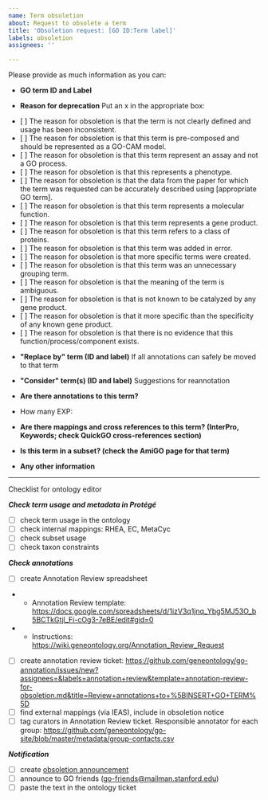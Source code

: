 ```yaml
---
name: Term obsoletion
about: Request to obsolete a term
title: 'Obsoletion request: [GO ID:Term label]'
labels: obsoletion
assignees: ''

---
```


Please provide as much information as you can:

* **GO term ID and Label**

* **Reason for deprecation** Put an x in the appropriate box: 
 - [ ] The reason for obsoletion is that the term is not clearly defined and usage has been inconsistent.
 - [ ]  The reason for obsoletion is that this term is pre-composed and should be represented as a GO-CAM model.
 - [ ]  The reason for obsoletion is that this term represent an assay and not a GO process.
 - [ ]  The reason for obsoletion is that this represents a phenotype.
 - [ ] The reason for obsoletion is that the data from the paper for which the term was requested can be accurately described using [appropriate GO term].
 - [ ] The reason for obsoletion is that this term represents a molecular function.
 - [ ]  The reason for obsoletion is that this term represents a gene product.
 - [ ] The reason for obsoletion is that this term refers to a class of proteins.
 - [ ]  The reason for obsoletion is that this term was added in error.
 - [ ]  The reason for obsoletion is that more specific terms were created.
 - [ ]  The reason for obsoletion is that this term was an unnecessary grouping term.
 - [ ]  The reason for obsoletion is that the meaning of the term is ambiguous.
 - [ ]  The reason for obsoletion is that is not known to be catalyzed by any gene product.
 - [ ]  The reason for obsoletion is that it more specific than the specificity of any known gene product.
 - [ ]  The reason for obsoletion is that there is no evidence that this function/process/component exists.

* **"Replace by" term (ID and label)**
If all annotations can safely be moved to that term

* **"Consider" term(s) (ID and label)**
Suggestions for reannotation

* **Are there annotations to this term?**
- How many EXP:

* **Are there mappings and cross references to this term? (InterPro, Keywords; check QuickGO cross-references section)**

* **Is this term in a subset? (check the AmiGO page for that term)**

* **Any other information**


----
Checklist for ontology editor

***Check term usage and metadata in Protégé***
- [ ] check term usage in the ontology 
- [ ] check internal mappings: RHEA, EC, MetaCyc
- [ ] check subset usage
- [ ] check taxon constraints 

***Check annotations***
- [ ] create Annotation Review spreadsheet 
- * Annotation Review template: https://docs.google.com/spreadsheets/d/1izV3q1jnq_Ybg5MJ53O_b5BCTkGtjl_Fi-cOg3-7eBE/edit#gid=0
- * Instructions: https://wiki.geneontology.org/Annotation_Review_Request
- [ ] create annotation review ticket: https://github.com/geneontology/go-annotation/issues/new?assignees=&labels=annotation+review&template=annotation-review-for-obsoletion.md&title=Review+annotations+to+%5BINSERT+GO+TERM%5D
- [ ] find external mappings (via IEAS), include in obsoletion notice  
- [ ] tag curators in Annotation Review ticket. Responsible annotator for each group: https://github.com/geneontology/go-site/blob/master/metadata/group-contacts.csv

***Notification***
- [ ] create [obsoletion announcement](https://github.com/geneontology/go-announcements/issues/new?assignees=&labels=obsoletion&template=obsoletion-notice.md&title=Obsoletion+notice%3A+%5BGO+ID%3A+term+label%5D)
- [ ] announce to GO friends (go-friends@mailman.stanford.edu)
- [ ] paste the text in the ontology ticket

